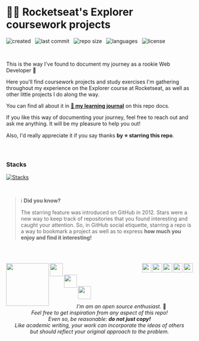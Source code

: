 # 👨‍🚀 Rocketseat's Explorer coursework projects

![created](https://badges.pufler.dev/created/bpires/rocketseat-explorer?color=5F9EA0) &nbsp;  ![last commit](https://img.shields.io/github/last-commit/bpires/rocketseat-explorer?color=5F9EA0 'last commit') &nbsp;  ![repo size](https://img.shields.io/github/repo-size/bpires/rocketseat-explorer?color=5F9EA0 'repo size') &nbsp; ![languages](https://img.shields.io/github/languages/count/bpires/rocketseat-explorer?color=5F9EA0 'languages') &nbsp; ![license](https://img.shields.io/github/license/bpires/rocketseat-explorer?color=5F9EA0) 
<br/>

<!--
<br>
<img src="https://www.rocketseat.com.br/_next/image?url=%2Fassets%2Flogos%2Frocketseat.svg&w=256&q=100" height="32">&nbsp;&nbsp;&nbsp;&nbsp;&nbsp;&nbsp; <img src="https://www.rocketseat.com.br/_next/image?url=%2Fassets%2Flogos%2Fexplorer.svg&w=256&q=75" height="35">&nbsp; -->

<br>

This is the way I've found to document my journey as a rookie Web Developer 🚀

Here you'll find coursework projects and study exercises I'm gathering throughout my experience on the Explorer course at Rocketseat, as well as other little projects I do along the way.

You can find all about it in **[📙 my learning journal](https://bpires.github.io/rocketseat-explorer/docs/#/)** on this repo docs.

If you like this way of documenting your journey, feel free to reach out and ask me anything. It will be my pleasure to help you out!

Also, I'd really appreciate it if you say thanks **by ⭐ starring this repo**.

<br>

### Stacks

[![Stacks](https://skillicons.dev/icons?i=html,css,md,vscode,github,git,js&theme=light)](https://github.com/tandpfun/skill-icons)

<br>

> ℹ️ **Did you know?**
> 
> The starring feature was introduced on GitHub in 2012. 
> Stars were a new way to keep track of repositories that you found interesting and caught your attention.
> So, in GitHub social etiquette, starring a repo is a way to bookmark a project as well as to express **how much you enjoy and find it interesting!**

<br>

##

<div>
<a href="https://discord.com/users/690807885617430558"><img align="right" width="25px" src="https://raw.githubusercontent.com/danielcranney/readme-generator/main/public/icons/socials/discord.svg" />
<a href="https://www.polywork.com/rafaelbpires"><img align="right" width="25px" src="https://github.com/danielcranney/profileme-dev/blob/main/public/icons/socials/polywork.svg" />
<a href="https://bpires.hashnode.dev/"><img align="right" width="25px" src="https://raw.githubusercontent.com/danielcranney/readme-generator/main/public/icons/socials/hashnode.svg" />    
<a href="https://www.twitter.com/rafaelbpires"><img align="right" width="25px" src="https://raw.githubusercontent.com/danielcranney/readme-generator/main/public/icons/socials/twitter.svg" />
<a href="https://www.linkedin.com/in/rafaelbpires"><img align="right" width="25px" src="https://raw.githubusercontent.com/danielcranney/readme-generator/main/public/icons/socials/linkedin.svg" />
      
</div>

<div display="inline-block">
  
<a href="https://www.linkedin.com/in/rafaelbpires" target="_blank"><img align="left" height="115em" src="https://user-images.githubusercontent.com/86871991/172057152-983b5c18-7082-4d54-9075-356208b9bc65.png"></a>

</div>  
<div display="inline-block">

<img align="left" height="35em" src="https://forthebadge.com/images/badges/powered-by-coffee.svg"> <br/>
>  
<img align="left" height="35em" src="https://forthebadge.com/images/badges/built-with-love.svg"> <br/>
>
<a href="https://www.linkedin.com/in/rafaelbpires" target="_blank"><img align="left" height="35em" src="https://user-images.githubusercontent.com/86871991/172058253-ca542177-e0a4-4db0-8ac8-017f6e12b268.png"></a><br/>

</div>  

##
  
<div align="center"  display="inline-block">

<i> I'm am an open source enthusiast.</i> 🌱
<br/><i>Feel free to get inspiration from any aspect of this repo!
  <br/>Even so, be reasonable: <strong>do not just copy!</strong>
<br/>Like academic writing, your work can incorporate the ideas of others
<br>but should reflect your original approach to the problem.</i>

</div>
